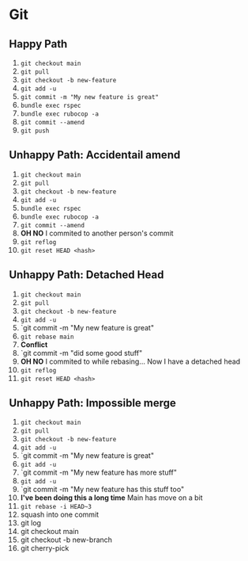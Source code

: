 # Git
## Happy Path
1. `git checkout main`
1. `git pull`
1. `git checkout -b new-feature`
1. `git add -u`
1. `git commit -m "My new feature is great"`
1. `bundle exec rspec`
1. `bundle exec rubocop -a`
1. `git commit --amend`
1. `git push`
## Unhappy Path: Accidentail amend
1. `git checkout main`
1. `git pull`
1. `git checkout -b new-feature`
1. `git add -u`
1. `bundle exec rspec`
1. `bundle exec rubocop -a`
1. `git commit --amend`
1. **OH NO** I commited to another person's commit
1. `git reflog`
1. `git reset HEAD <hash>`
## Unhappy Path: Detached Head
1. `git checkout main`
1. `git pull`
1. `git checkout -b new-feature`
1. `git add -u`
1. `git commit -m "My new feature is great"
1. `git rebase main`
1. **Conflict**
1. `git commit -m "did some good stuff"
1. **OH NO** I commited to while rebasing... Now I have a detached head
1. `git reflog`
1. `git reset HEAD <hash>`
## Unhappy Path: Impossible merge
1. `git checkout main`
1. `git pull`
1. `git checkout -b new-feature`
1. `git add -u`
1. `git commit -m "My new feature is great"
1. `git add -u`
1. `git commit -m "My new feature has more stuff"
1. `git add -u`
1. `git commit -m "My new feature has this stuff too"
1. **I've been doing this a long time** Main has move on a bit
1. `git rebase -i HEAD~3`
1. squash into one commit
1. git log
1. git checkout main
1. git checkout -b new-branch
1. git cherry-pick <hash>
